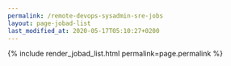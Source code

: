 ```yaml
---
permalink: /remote-devops-sysadmin-sre-jobs
layout: page-jobad-list
last_modified_at: 2020-05-17T05:10:27+0200
---
```

{% include render_jobad_list.html permalink=page.permalink %}
